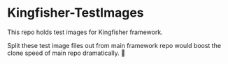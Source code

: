 # Kingfisher-TestImages

This repo holds test images for Kingfisher framework.

Split these test image files out from main framework repo would boost the clone speed of main repo dramatically. 🍻


